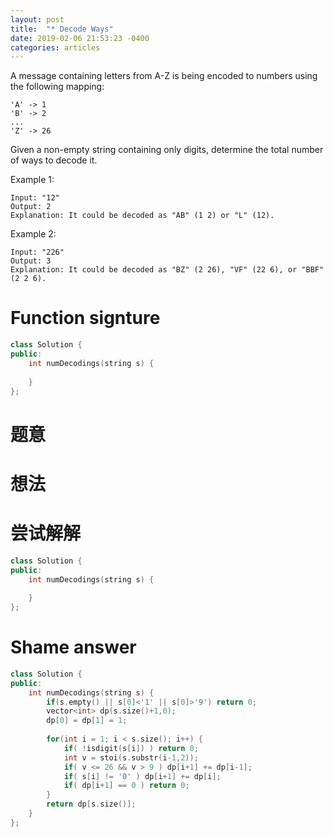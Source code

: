 ```yaml
---
layout: post
title:  "* Decode Ways"
date: 2019-02-06 21:53:23 -0400
categories: articles
---
```

A message containing letters from A-Z is being encoded to numbers using the following mapping:
```
'A' -> 1
'B' -> 2
...
'Z' -> 26
```
Given a non-empty string containing only digits, determine the total number of ways to decode it.

Example 1:
```
Input: "12"
Output: 2
Explanation: It could be decoded as "AB" (1 2) or "L" (12).
```
Example 2:
```
Input: "226"
Output: 3
Explanation: It could be decoded as "BZ" (2 26), "VF" (22 6), or "BBF" (2 2 6).
```
# Function signture
```c++
class Solution {
public:
    int numDecodings(string s) {
        
    }
};
```
# 题意

# 想法
# 尝试解解
```c++
class Solution {
public:
    int numDecodings(string s) {
        
    }
};
```

# Shame answer
```c++
class Solution {
public:
    int numDecodings(string s) {
        if(s.empty() || s[0]<'1' || s[0]>'9') return 0;
        vector<int> dp(s.size()+1,0);
        dp[0] = dp[1] = 1;
        
        for(int i = 1; i < s.size(); i++) {
            if( !isdigit(s[i]) ) return 0;
            int v = stoi(s.substr(i-1,2));
            if( v <= 26 && v > 9 ) dp[i+1] += dp[i-1];
            if( s[i] != '0' ) dp[i+1] += dp[i];
            if( dp[i+1] == 0 ) return 0;
        }
        return dp[s.size()];
    }
};
```